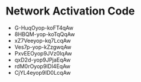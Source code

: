 # Network Activation Code
* G-HuqOyop-koFT4qAw
* 8HBQM-yop-koTqQqAw
* xZ7Veeyop-kq7LcqAw
* Ves7p-yop-kZzgwqAw
* PxvEEOyop9JVz0IqAw
* qxD2d-yop9JPjaEqAw
* rdM0rOyop9IDl4EqAw
* CjYL4eyop9ID0LcqAw